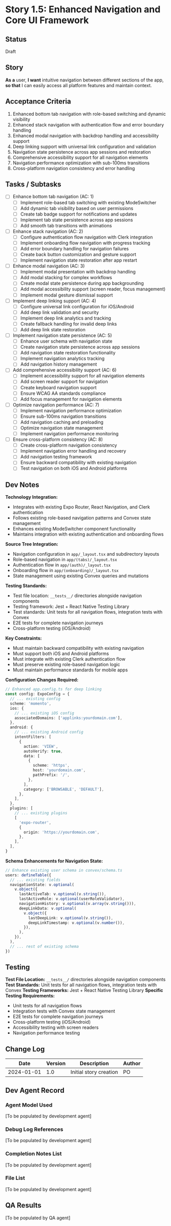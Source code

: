 # Story 1.5: Enhanced Navigation and Core UI Framework

## Status

Draft

## Story

**As a** user,
**I want** intuitive navigation between different sections of the app,
**so that** I can easily access all platform features and maintain context.

## Acceptance Criteria

1. Enhanced bottom tab navigation with role-based switching and dynamic visibility
2. Enhanced stack navigation with authentication flow and error boundary handling
3. Enhanced modal navigation with backdrop handling and accessibility support
4. Deep linking support with universal link configuration and validation
5. Navigation state persistence across app sessions and restoration
6. Comprehensive accessibility support for all navigation elements
7. Navigation performance optimization with sub-100ms transitions
8. Cross-platform navigation consistency and error handling

## Tasks / Subtasks

- [ ] Enhance bottom tab navigation (AC: 1)
  - [ ] Implement role-based tab switching with existing ModeSwitcher
  - [ ] Add dynamic tab visibility based on user permissions
  - [ ] Create tab badge support for notifications and updates
  - [ ] Implement tab state persistence across app sessions
  - [ ] Add smooth tab transitions with animations
- [ ] Enhance stack navigation (AC: 2)
  - [ ] Configure authentication flow navigation with Clerk integration
  - [ ] Implement onboarding flow navigation with progress tracking
  - [ ] Add error boundary handling for navigation failures
  - [ ] Create back button customization and gesture support
  - [ ] Implement navigation state restoration after app restart
- [ ] Enhance modal navigation (AC: 3)
  - [ ] Implement modal presentation with backdrop handling
  - [ ] Add modal stacking for complex workflows
  - [ ] Create modal state persistence during app backgrounding
  - [ ] Add modal accessibility support (screen reader, focus management)
  - [ ] Implement modal gesture dismissal support
- [ ] Implement deep linking support (AC: 4)
  - [ ] Configure universal link configuration for iOS/Android
  - [ ] Add deep link validation and security
  - [ ] Implement deep link analytics and tracking
  - [ ] Create fallback handling for invalid deep links
  - [ ] Add deep link state restoration
- [ ] Implement navigation state persistence (AC: 5)
  - [ ] Enhance user schema with navigation state
  - [ ] Create navigation state persistence across app sessions
  - [ ] Add navigation state restoration functionality
  - [ ] Implement navigation analytics tracking
  - [ ] Add navigation history management
- [ ] Add comprehensive accessibility support (AC: 6)
  - [ ] Implement accessibility support for all navigation elements
  - [ ] Add screen reader support for navigation
  - [ ] Create keyboard navigation support
  - [ ] Ensure WCAG AA standards compliance
  - [ ] Add focus management for navigation elements
- [ ] Optimize navigation performance (AC: 7)
  - [ ] Implement navigation performance optimization
  - [ ] Ensure sub-100ms navigation transitions
  - [ ] Add navigation caching and preloading
  - [ ] Optimize navigation state management
  - [ ] Implement navigation performance monitoring
- [ ] Ensure cross-platform consistency (AC: 8)
  - [ ] Create cross-platform navigation consistency
  - [ ] Implement navigation error handling and recovery
  - [ ] Add navigation testing framework
  - [ ] Ensure backward compatibility with existing navigation
  - [ ] Test navigation on both iOS and Android platforms

## Dev Notes

**Technology Integration:**

- Integrates with existing Expo Router, React Navigation, and Clerk authentication
- Follows existing role-based navigation patterns and Convex state management
- Enhances existing ModeSwitcher component functionality
- Maintains integration with existing authentication and onboarding flows

**Source Tree Integration:**

- Navigation configuration in `app/_layout.tsx` and subdirectory layouts
- Role-based navigation in `app/(tabs)/_layout.tsx`
- Authentication flow in `app/(auth)/_layout.tsx`
- Onboarding flow in `app/(onboarding)/_layout.tsx`
- State management using existing Convex queries and mutations

**Testing Standards:**

- Test file location: `__tests__/` directories alongside navigation components
- Testing framework: Jest + React Native Testing Library
- Test standards: Unit tests for all navigation flows, integration tests with Convex
- E2E tests for complete navigation journeys
- Cross-platform testing (iOS/Android)

**Key Constraints:**

- Must maintain backward compatibility with existing navigation
- Must support both iOS and Android platforms
- Must integrate with existing Clerk authentication flow
- Must preserve existing role-based navigation logic
- Must maintain performance standards for mobile apps

**Configuration Changes Required:**

```typescript
// Enhanced app.config.ts for deep linking
const config: ExpoConfig = {
  // ... existing config
  scheme: 'momento',
  ios: {
    // ... existing iOS config
    associatedDomains: ['applinks:yourdomain.com'],
  },
  android: {
    // ... existing Android config
    intentFilters: [
      {
        action: 'VIEW',
        autoVerify: true,
        data: [
          {
            scheme: 'https',
            host: 'yourdomain.com',
            pathPrefix: '/',
          },
        ],
        category: ['BROWSABLE', 'DEFAULT'],
      },
    ],
  },
  plugins: [
    // ... existing plugins
    [
      'expo-router',
      {
        origin: 'https://yourdomain.com',
      },
    ],
  ],
}
```

**Schema Enhancements for Navigation State:**

```typescript
// Enhance existing user schema in convex/schema.ts
users: defineTable({
  // ... existing fields
  navigationState: v.optional(
    v.object({
      lastActiveTab: v.optional(v.string()),
      lastActiveRole: v.optional(userRoleValidator),
      navigationHistory: v.optional(v.array(v.string())),
      deepLinkData: v.optional(
        v.object({
          lastDeepLink: v.optional(v.string()),
          deepLinkTimestamp: v.optional(v.number()),
        }),
      ),
    }),
  ),
  // ... rest of existing schema
})
```

## Testing

**Test File Location:** `__tests__/` directories alongside navigation components
**Test Standards:** Unit tests for all navigation flows, integration tests with Convex
**Testing Frameworks:** Jest + React Native Testing Library
**Specific Testing Requirements:**

- Unit tests for all navigation flows
- Integration tests with Convex state management
- E2E tests for complete navigation journeys
- Cross-platform testing (iOS/Android)
- Accessibility testing with screen readers
- Navigation performance testing

## Change Log

| Date       | Version | Description            | Author |
| ---------- | ------- | ---------------------- | ------ |
| 2024-01-01 | 1.0     | Initial story creation | PO     |

## Dev Agent Record

### Agent Model Used

[To be populated by development agent]

### Debug Log References

[To be populated by development agent]

### Completion Notes List

[To be populated by development agent]

### File List

[To be populated by development agent]

## QA Results

[To be populated by QA agent]
